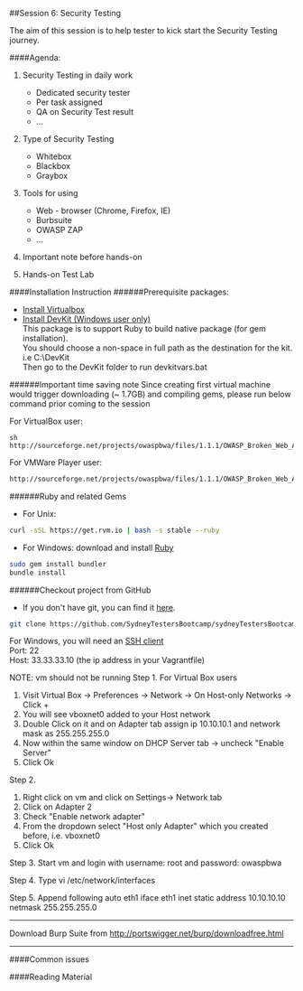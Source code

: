 ##Session 6: Security Testing

The aim of this session is to help tester to kick start the Security Testing journey.

####Agenda:

1. Security Testing in daily work
	- Dedicated security tester
	- Per task assigned
	- QA on Security Test result
	- ...
	
2. Type of Security Testing
	- Whitebox
	- Blackbox
	- Graybox
	
3. Tools for using
	- Web - browser (Chrome, Firefox, IE)
	- Burbsuite
	- OWASP ZAP
	- ...
	
4. Important note before hands-on

5. Hands-on Test Lab

####Installation Instruction
######Prerequisite packages:
- <a href="https://www.virtualbox.org/wiki/Downloads" target="_blank">Install Virtualbox</a><br>
- <a href="http://rubyinstaller.org/downloads" targe="_blank">Install DevKit (Windows user only)</a><br>
This package is to support Ruby to build native package (for gem installation).<br>
You should choose a non-space in full path as the destination for the kit. i.e C:\DevKit<br>
Then go to the DevKit folder to run devkitvars.bat

######Important time saving note
Since creating first virtual machine would trigger downloading (~ 1.7GB) and compiling gems, please run below command prior coming to the session

For VirtualBox user:
```
sh
http://sourceforge.net/projects/owaspbwa/files/1.1.1/OWASP_Broken_Web_Apps_VM_1.1.1.ova/download
```
For VMWare Player user:
```sh
http://sourceforge.net/projects/owaspbwa/files/1.1.1/OWASP_Broken_Web_Apps_VM_1.1.1.zip/download
```

######Ruby and related Gems
- For Unix:
```sh
curl -sSL https://get.rvm.io | bash -s stable --ruby
```
- For Windows: download and install <a href="http://rubyinstaller.org/downloads/" target="_blank">Ruby</a>

```sh
sudo gem install bundler
bundle install
```

######Checkout project from GitHub
- If you don't have git, you can find it <a href="http://git-scm.com/downloads" target="_blank">here</a>.
```sh
git clone https://github.com/SydneyTestersBootcamp/sydneyTestersBootcamp.git
```

For Windows, you will need an <a href="http://the.earth.li/~sgtatham/putty/latest/x86/putty.zip" target="_blank">SSH client</a><br>
Port: 22<br>
Host: 33.33.33.10 (the ip address in your Vagrantfile)<br>

NOTE: vm should not be running
Step 1.
For Virtual Box users
1. Visit Virtual Box -> Preferences -> Network -> On Host-only Networks -> Click +
2. You will see vboxnet0 added to your Host network
3. Double Click on it and on Adapter tab assign ip 10.10.10.1 and network mask as 255.255.255.0
4. Now within the same window on DHCP Server tab -> uncheck "Enable Server"
5. Click Ok

Step 2.
1. Right click on vm and click on Settings-> Network tab
2. Click on Adapter 2
3. Check "Enable network adapter"
4. From the dropdown select "Host only Adapter" which you created before, i.e. vboxnet0  
5. Click Ok

Step 3.
Start vm and login with username: root and password: owaspbwa

Step 4.
Type vi /etc/network/interfaces

Step 5.
Append following
auto eth1
iface eth1 inet static
    address 10.10.10.10
    netmask 255.255.255.0
    
___________________________

Download Burp Suite from http://portswigger.net/burp/downloadfree.html

___________________________


    
    

####Common issues

####Reading Material


